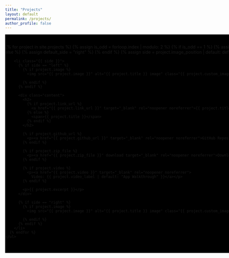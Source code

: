 ```yaml
---
title: "Projects"
layout: default
permalink: /projects/
author_profile: false
---
```


<style>
  .projects-wrapper {
    width: 100vw;
    position: relative;
    background-color: #000;
    padding: 2rem 0;
  }

  .projects-container {
    max-width: 1200px;
    margin: 0 auto;
  }

  ul.projects-list {
    list-style: none;
    padding: 0;
    margin: 0;
  }

  ul.projects-list li {
    display: flex;
    align-items: center;
    margin-bottom: 4rem;
  }

  ul.projects-list li.left {
    justify-content: flex-start;
  }

  ul.projects-list li.left .content {
    margin-left: 2rem;
    color: #eee;
    text-align: left;
  }

  ul.projects-list li.right {
    justify-content: flex-end;
  }

  ul.projects-list li.right .content {
    margin-right: 2rem;
    color: #eee;
    text-align: right;
  }

  ul.projects-list li img {
    width: 250px;
    border-radius: 8px;
    flex-shrink: 0;
  }

  ul.projects-list li .content h2 {
    text-decoration: underline;
  }

  ul.projects-list li .content h2 a {
    color: #2aa198;
    text-decoration: inherit;
  }

  ul.projects-list li .content h2 a:hover {
    color: #ffffff;
    text-decoration: inherit;
  }

  ul.projects-list li .content p {
    max-width: 600px;
  }
</style>

<div class="projects-wrapper">
  <div class="projects-container">
    <ul class="projects-list">
      {% for project in site.projects %}
        {% assign is_odd = forloop.index | modulo: 2 %}
        {% if is_odd == 1 %}
          {% assign default_side = "left" %}
        {% else %}
          {% assign default_side = "right" %}
        {% endif %}
        {% assign side = project.image_position | default: default_side %}

        <li class="{{ side }}">
          {% if side == "left" %}
            {% if project.image %}
              <img src="{{ project.image }}" alt="{{ project.title }} image" class="{{ project.custom_image_class }}" />

            {% endif %}
          {% endif %}

          <div class="content">
            <h2>
              {% if project.link_url %}
                <a href="{{ project.link_url }}" target="_blank" rel="noopener noreferrer">{{ project.title }}</a>
              {% else %}
                <span>{{ project.title }}</span>
              {% endif %}
            </h2>

            {% if project.github_url %}
              <p><a href="{{ project.github_url }}" target="_blank" rel="noopener noreferrer">GitHub Repository</a></p>
            {% endif %}

            {% if project.zip_file %}
              <p><a href="{{ project.zip_file }}" download target="_blank" rel="noopener noreferrer">Download ZIP</a></p>
            {% endif %}

            {% if project.video %}
              <p><a href="{{ project.video }}" target="_blank" rel="noopener noreferrer">
                Video: {{ project.video_label | default: "App Walkthrough" }}</a></p>
            {% endif %}

            <p>{{ project.excerpt }}</p>
          </div>

          {% if side == "right" %}
            {% if project.image %}
              <img src="{{ project.image }}" alt="{{ project.title }} image" class="{{ project.custom_image_class }}" />

            {% endif %}
          {% endif %}
        </li>
      {% endfor %}
    </ul>
  </div>
</div>

